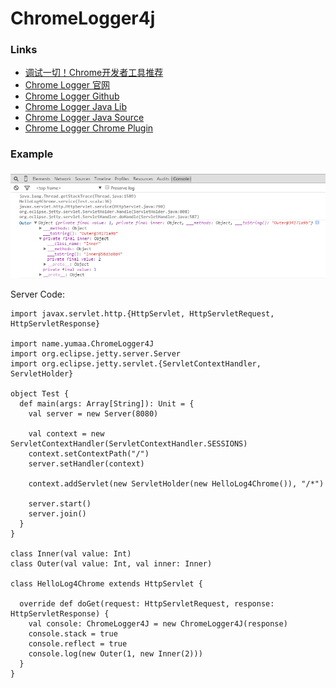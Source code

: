 # ChromeLogger4j

### Links
- [调试一切！Chrome开发者工具推荐](http://mp.weixin.qq.com/s?__biz=MjM5MDE0Mjc4MA==&mid=205499659&idx=2&sn=1398d9275b663065f2edcc5bd1be6924#rd)
- [Chrome Logger 官网](https://craig.is/writing/chrome-logger)
- [Chrome Logger Github](https://github.com/ccampbell/chromelogger)
- [Chrome Logger Java Lib](https://code.google.com/p/chromelogger4j/)
- [Chrome Logger Java Source](http://chromelogger4j.googlecode.com/svn/trunk/src/name/yumaa/ChromeLogger4J.java)
- [Chrome Logger Chrome Plugin](https://chrome.google.com/webstore/detail/chrome-logger/noaneddfkdjfnfdakjjmocngnfkfehhd/related?hl=en)

### Example

![](../../../images/chrome_logger_debug.png)

Server Code:

    import javax.servlet.http.{HttpServlet, HttpServletRequest, HttpServletResponse}

    import name.yumaa.ChromeLogger4J
    import org.eclipse.jetty.server.Server
    import org.eclipse.jetty.servlet.{ServletContextHandler, ServletHolder}

    object Test {
      def main(args: Array[String]): Unit = {
        val server = new Server(8080)

        val context = new ServletContextHandler(ServletContextHandler.SESSIONS)
        context.setContextPath("/")
        server.setHandler(context)

        context.addServlet(new ServletHolder(new HelloLog4Chrome()), "/*")

        server.start()
        server.join()
      }
    }

    class Inner(val value: Int)
    class Outer(val value: Int, val inner: Inner)

    class HelloLog4Chrome extends HttpServlet {

      override def doGet(request: HttpServletRequest, response: HttpServletResponse) {
        val console: ChromeLogger4J = new ChromeLogger4J(response)
        console.stack = true
        console.reflect = true
        console.log(new Outer(1, new Inner(2)))
      }
    }


